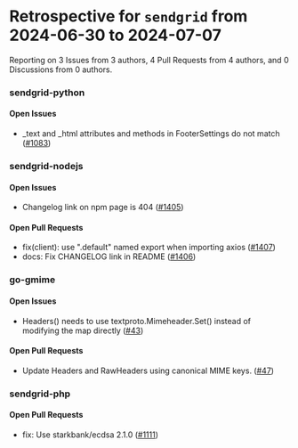 # Retrospective for `sendgrid` from 2024-06-30 to 2024-07-07

Reporting on 3 Issues from 3 authors, 4 Pull Requests from 4 authors, and 0 Discussions from 0 authors.


### sendgrid-python

#### Open Issues

- _text and _html attributes and methods in FooterSettings do not match ([#1083](https://github.com/sendgrid/sendgrid-python/issues/1083))

### sendgrid-nodejs

#### Open Issues

- Changelog link on npm page is 404 ([#1405](https://github.com/sendgrid/sendgrid-nodejs/issues/1405))

#### Open Pull Requests

- fix(client): use ".default" named export when importing axios ([#1407](https://github.com/sendgrid/sendgrid-nodejs/pull/1407))
- docs: Fix CHANGELOG link in README ([#1406](https://github.com/sendgrid/sendgrid-nodejs/pull/1406))

### go-gmime

#### Open Issues

- Headers() needs to use textproto.Mimeheader.Set() instead of modifying the map directly ([#43](https://github.com/sendgrid/go-gmime/issues/43))

#### Open Pull Requests

- Update Headers and RawHeaders using canonical MIME keys. ([#47](https://github.com/sendgrid/go-gmime/pull/47))

### sendgrid-php

#### Open Pull Requests

- fix: Use starkbank/ecdsa 2.1.0 ([#1111](https://github.com/sendgrid/sendgrid-php/pull/1111))